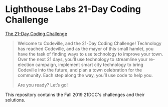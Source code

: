 # Lighthouse Labs 21-Day Coding Challenge

[The 21-Day Coding Challenge](https://coding-challenge.lighthouselabs.ca/)

>Welcome to Codeville, and the 21-Day Coding Challenge! Technology has reached Codeville, and as the mayor of this small hamlet, you have the task of finding ways to use technology to improve your town. Over the next 21 days, you’ll use technology to streamline your re-election campaign, implement smart city technology to bring Codeville into the future, and plan a town celebration for the community. Each step along the way, you’ll use code to help you.
>
>Are you ready? Let’s go!

This repository contains the Fall 2019 21DCC's challenges and their solutions.
